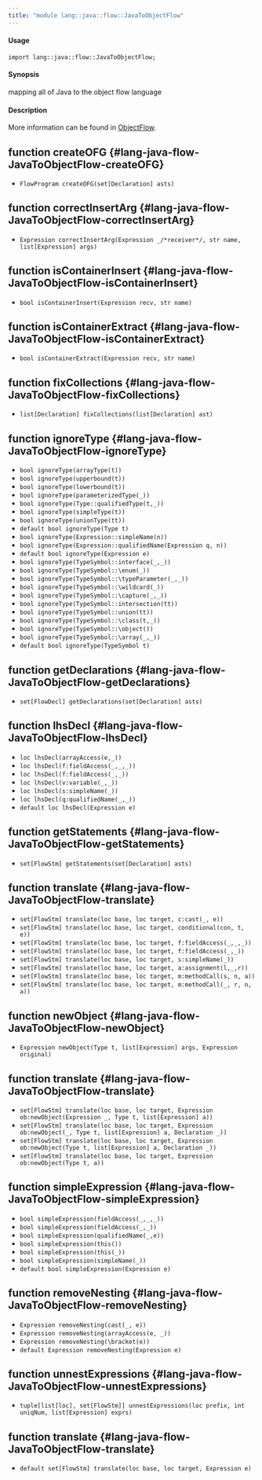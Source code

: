 ```yaml
---
title: "module lang::java::flow::JavaToObjectFlow"
---
```


#### Usage

`import lang::java::flow::JavaToObjectFlow;`


#### Synopsis

mapping all of Java to the object flow language

#### Description

More information can be found in [ObjectFlow](../../../../Library/analysis/flow/ObjectFlow.md/).


## function createOFG {#lang-java-flow-JavaToObjectFlow-createOFG}

* ``FlowProgram createOFG(set[Declaration] asts)``

## function correctInsertArg {#lang-java-flow-JavaToObjectFlow-correctInsertArg}

* ``Expression correctInsertArg(Expression _/*receiver*/, str name, list[Expression] args)``

## function isContainerInsert {#lang-java-flow-JavaToObjectFlow-isContainerInsert}

* ``bool isContainerInsert(Expression recv, str name)``

## function isContainerExtract {#lang-java-flow-JavaToObjectFlow-isContainerExtract}

* ``bool isContainerExtract(Expression recv, str name)``

## function fixCollections {#lang-java-flow-JavaToObjectFlow-fixCollections}

* ``list[Declaration] fixCollections(list[Declaration] ast)``

## function ignoreType {#lang-java-flow-JavaToObjectFlow-ignoreType}

* ``bool ignoreType(arrayType(t))``
* ``bool ignoreType(upperbound(t))``
* ``bool ignoreType(lowerbound(t))``
* ``bool ignoreType(parameterizedType(_))``
* ``bool ignoreType(Type::qualifiedType(t,_))``
* ``bool ignoreType(simpleType(t))``
* ``bool ignoreType(unionType(tt))``
* ``default bool ignoreType(Type t)``
* ``bool ignoreType(Expression::simpleName(n))``
* ``bool ignoreType(Expression::qualifiedName(Expression q, n))``
* ``default bool ignoreType(Expression e)``
* ``bool ignoreType(TypeSymbol::interface(_,_))``
* ``bool ignoreType(TypeSymbol::\enum(_))``
* ``bool ignoreType(TypeSymbol::\typeParameter(_,_))``
* ``bool ignoreType(TypeSymbol::\wildcard(_))``
* ``bool ignoreType(TypeSymbol::\capture(_,_))``
* ``bool ignoreType(TypeSymbol::intersection(tt))``
* ``bool ignoreType(TypeSymbol::union(tt))``
* ``bool ignoreType(TypeSymbol::\class(t,_))``
* ``bool ignoreType(TypeSymbol::\object())``
* ``bool ignoreType(TypeSymbol::\array(_,_))``
* ``default bool ignoreType(TypeSymbol t)``

## function getDeclarations {#lang-java-flow-JavaToObjectFlow-getDeclarations}

* ``set[FlowDecl] getDeclarations(set[Declaration] asts)``

## function lhsDecl {#lang-java-flow-JavaToObjectFlow-lhsDecl}

* ``loc lhsDecl(arrayAccess(e,_))``
* ``loc lhsDecl(f:fieldAccess(_,_,_))``
* ``loc lhsDecl(f:fieldAccess(_,_))``
* ``loc lhsDecl(v:variable(_,_))``
* ``loc lhsDecl(s:simpleName(_))``
* ``loc lhsDecl(q:qualifiedName(_,_))``
* ``default loc lhsDecl(Expression e)``

## function getStatements {#lang-java-flow-JavaToObjectFlow-getStatements}

* ``set[FlowStm] getStatements(set[Declaration] asts)``

## function translate {#lang-java-flow-JavaToObjectFlow-translate}

* ``set[FlowStm] translate(loc base, loc target, c:cast(_, e))``
* ``set[FlowStm] translate(loc base, loc target, conditional(con, t, e))``
* ``set[FlowStm] translate(loc base, loc target, f:fieldAccess(_,_,_))``
* ``set[FlowStm] translate(loc base, loc target, f:fieldAccess(_,_))``
* ``set[FlowStm] translate(loc base, loc target, s:simpleName(_))``
* ``set[FlowStm] translate(loc base, loc target, a:assignment(l,_,r))``
* ``set[FlowStm] translate(loc base, loc target, m:methodCall(s, n, a))``
* ``set[FlowStm] translate(loc base, loc target, m:methodCall(_, r, n, a))``

## function newObject {#lang-java-flow-JavaToObjectFlow-newObject}

* ``Expression newObject(Type t, list[Expression] args, Expression original)``

## function translate {#lang-java-flow-JavaToObjectFlow-translate}

* ``set[FlowStm] translate(loc base, loc target, Expression ob:newObject(Expression _, Type t, list[Expression] a))``
* ``set[FlowStm] translate(loc base, loc target, Expression ob:newObject(_, Type t, list[Expression] a, Declaration _))``
* ``set[FlowStm] translate(loc base, loc target, Expression ob:newObject(Type t, list[Expression] a, Declaration _))``
* ``set[FlowStm] translate(loc base, loc target, Expression ob:newObject(Type t, a))``

## function simpleExpression {#lang-java-flow-JavaToObjectFlow-simpleExpression}

* ``bool simpleExpression(fieldAccess(_,_,_))``
* ``bool simpleExpression(fieldAccess(_,_))``
* ``bool simpleExpression(qualifiedName(_,e))``
* ``bool simpleExpression(this())``
* ``bool simpleExpression(this(_))``
* ``bool simpleExpression(simpleName(_))``
* ``default bool simpleExpression(Expression e)``

## function removeNesting {#lang-java-flow-JavaToObjectFlow-removeNesting}

* ``Expression removeNesting(cast(_, e))``
* ``Expression removeNesting(arrayAccess(e, _))``
* ``Expression removeNesting(\bracket(e))``
* ``default Expression removeNesting(Expression e)``

## function unnestExpressions {#lang-java-flow-JavaToObjectFlow-unnestExpressions}

* ``tuple[list[loc], set[FlowStm]] unnestExpressions(loc prefix, int uniqNum, list[Expression] exprs)``

## function translate {#lang-java-flow-JavaToObjectFlow-translate}

* ``default set[FlowStm] translate(loc base, loc target, Expression e)``

